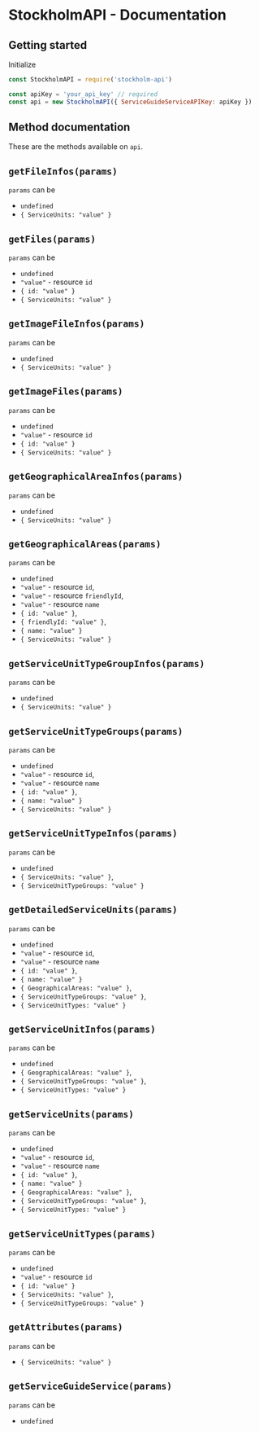 # StockholmAPI - Documentation

## Getting started

Initialize

```javascript
const StockholmAPI = require('stockholm-api')

const apiKey = 'your_api_key' // required
const api = new StockholmAPI({ ServiceGuideServiceAPIKey: apiKey })
```

## Method documentation

These are the methods available on `api`.

## `getFileInfos(params)`
`params` can be

  - `undefined`
  - `{ ServiceUnits: "value" }`

## `getFiles(params)`
`params` can be

  - `undefined`
  - `"value"` - resource `id`
  - `{ id: "value" }`
  - `{ ServiceUnits: "value" }`

## `getImageFileInfos(params)`
`params` can be

  - `undefined`
  - `{ ServiceUnits: "value" }`

## `getImageFiles(params)`
`params` can be

  - `undefined`
  - `"value"` - resource `id`
  - `{ id: "value" }`
  - `{ ServiceUnits: "value" }`

## `getGeographicalAreaInfos(params)`
`params` can be

  - `undefined`
  - `{ ServiceUnits: "value" }`

## `getGeographicalAreas(params)`
`params` can be

  - `undefined`
  - `"value"` - resource `id`,
  - `"value"` - resource `friendlyId`,
  - `"value"` - resource `name`
  - `{ id: "value" }`,
  - `{ friendlyId: "value" }`,
  - `{ name: "value" }`
  - `{ ServiceUnits: "value" }`

## `getServiceUnitTypeGroupInfos(params)`
`params` can be

  - `undefined`
  - `{ ServiceUnits: "value" }`

## `getServiceUnitTypeGroups(params)`
`params` can be

  - `undefined`
  - `"value"` - resource `id`,
  - `"value"` - resource `name`
  - `{ id: "value" }`,
  - `{ name: "value" }`
  - `{ ServiceUnits: "value" }`

## `getServiceUnitTypeInfos(params)`
`params` can be

  - `undefined`
  - `{ ServiceUnits: "value" }`,
  - `{ ServiceUnitTypeGroups: "value" }`

## `getDetailedServiceUnits(params)`
`params` can be

  - `undefined`
  - `"value"` - resource `id`,
  - `"value"` - resource `name`
  - `{ id: "value" }`,
  - `{ name: "value" }`
  - `{ GeographicalAreas: "value" }`,
  - `{ ServiceUnitTypeGroups: "value" }`,
  - `{ ServiceUnitTypes: "value" }`

## `getServiceUnitInfos(params)`
`params` can be

  - `undefined`
  - `{ GeographicalAreas: "value" }`,
  - `{ ServiceUnitTypeGroups: "value" }`,
  - `{ ServiceUnitTypes: "value" }`

## `getServiceUnits(params)`
`params` can be

  - `undefined`
  - `"value"` - resource `id`,
  - `"value"` - resource `name`
  - `{ id: "value" }`,
  - `{ name: "value" }`
  - `{ GeographicalAreas: "value" }`,
  - `{ ServiceUnitTypeGroups: "value" }`,
  - `{ ServiceUnitTypes: "value" }`

## `getServiceUnitTypes(params)`
`params` can be

  - `undefined`
  - `"value"` - resource `id`
  - `{ id: "value" }`
  - `{ ServiceUnits: "value" }`,
  - `{ ServiceUnitTypeGroups: "value" }`

## `getAttributes(params)`
`params` can be

  - `{ ServiceUnits: "value" }`

## `getServiceGuideService(params)`
`params` can be

  - `undefined`
